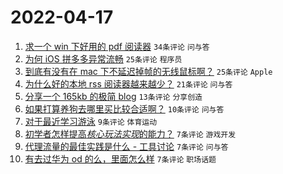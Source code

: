 # 2022-04-17

1. [求一个 win 下好用的 pdf 阅读器](https://www.v2ex.com/t/847433) `34条评论` `问与答`
1. [为何 iOS 拼多多异常流畅](https://www.v2ex.com/t/847440) `25条评论` `程序员`
1. [到底有没有在 mac 下不延迟掉帧的无线鼠标啊？](https://www.v2ex.com/t/847445) `25条评论` `Apple`
1. [为什么好的本地 rss 阅读器越来越少？](https://www.v2ex.com/t/847435) `21条评论` `问与答`
1. [分享一个 165kb 的极简 blog](https://www.v2ex.com/t/847442) `13条评论` `分享创造`
1. [如果打算养狗去哪里买比较合适啊？](https://www.v2ex.com/t/847432) `10条评论` `问与答`
1. [对于最近学习游泳](https://www.v2ex.com/t/847439) `9条评论` `体育运动`
1. [初学者怎样提高*核心玩法实现*的能力？](https://www.v2ex.com/t/847454) `7条评论` `游戏开发`
1. [代理流量的最佳实践是什么 - 工具讨论](https://www.v2ex.com/t/847446) `7条评论` `问与答`
1. [有去过华为 od 的么，里面怎么样](https://www.v2ex.com/t/847441) `7条评论` `职场话题`
